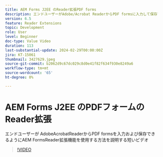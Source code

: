 ```yaml
---
title: AEM Forms J2EE のReader拡張PDF forms
description: エンドユーザーがAdobe/Acrobat ReaderからPDF formsに入力して保存できるようにAEM FormsReader拡張機能を使用する方法を説明する短いビデオ
version: 6.5
feature: Reader Extensions
topic: Development
role: User
level: Beginner
doc-type: Value Video
duration: 113
last-substantial-update: 2024-02-29T00:00:00Z
jira: KT-15061
thumbnail: 3427629.jpeg
source-git-commit: b2062d9c67dc029c8d0e41f82f634f930e8249a6
workflow-type: tm+mt
source-wordcount: '65'
ht-degree: 0%

---
```



# AEM Forms J2EE のPDFフォームのReader拡張

エンドユーザーが AdobeAcrobatReaderからPDF formsを入力および保存できるようにAEM FormsReader拡張機能を使用する方法を説明する短いビデオ

>[!VIDEO](https://video.tv.adobe.com/v/3427629/?learn=on)
